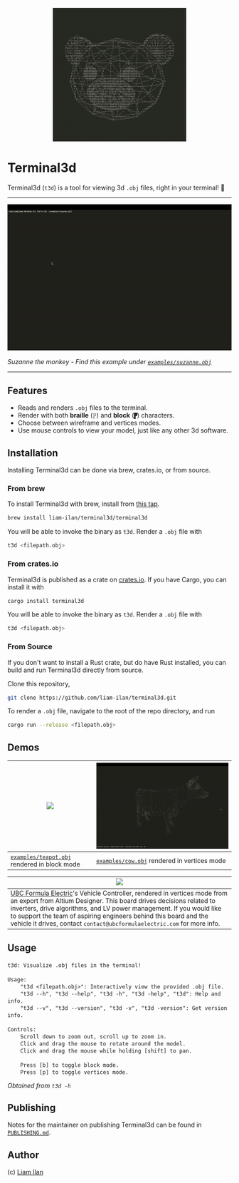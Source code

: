 <p align=center><img src="./media/logo.png" alt="crumb icon" height="300"/></p>

# Terminal3d
Terminal3d (`t3d`) is a tool for viewing 3d `.obj` files, right in your terminal! 🦀

---

![](./media/readme/demo-suzanne.gif)

*Suzanne the monkey - Find this example under [`examples/suzanne.obj`](./examples/suzanne.obj)*

---

## Features
- Reads and renders `.obj` files to the terminal.
- Render with both **braille** (`⡟`) and **block** (`▛`) characters.
- Choose between wireframe and vertices modes.
- Use mouse controls to view your model, just like any other 3d software.

## Installation
Installing Terminal3d can be done via brew, crates.io, or from source.

### From brew
To install Terminal3d with brew, install from [this tap](https://github.com/liam-ilan/homebrew-terminal3d).
```sh
brew install liam-ilan/terminal3d/terminal3d
``` 

You will be able to invoke the binary as `t3d`. Render a `.obj` file with
```sh
t3d <filepath.obj>
```

### From crates.io
Terminal3d is published as a crate on [crates.io](https://crates.io/crates/terminal3d). If you have Cargo, you can install it with
```sh
cargo install terminal3d
```

You will be able to invoke the binary as `t3d`. Render a `.obj` file with
```sh
t3d <filepath.obj>
```

### From Source
If you don't want to install a Rust crate, but do have Rust installed, you can build and run Terminal3d directly from source.

Clone this repository,
```sh
git clone https://github.com/liam-ilan/terminal3d.git
```

To render a `.obj` file, navigate to the root of the repo directory, and run
```sh
cargo run --release <filepath.obj>
```

## Demos
| ![](./media/readme/demo-teapot-block-mode.gif)                        | ![](./media/readme/demo-cow-vertices-mode.gif)                     |
|-----------------------------------------------------------------------|--------------------------------------------------------------------|
| [`examples/teapot.obj`](./examples/teapot.obj) rendered in block mode | [`examples/cow.obj`](./examples/cow.obj) rendered in vertices mode |

| ![](./media/readme/demo-vc.gif)                        |
|-----------------------------------------------------------------------|
| [UBC Formula Electric](https://www.ubcformulaelectric.com/)'s Vehicle Controller, rendered in vertices mode from an export from Altium Designer. This board drives decisions related to inverters, drive algorithms, and LV power management. If you would like to support the team of aspiring engineers behind this board and the vehicle it drives, contact `contact@ubcformulaelectric.com` for more info. |

## Usage
```
t3d: Visualize .obj files in the terminal!

Usage:
    "t3d <filepath.obj>": Interactively view the provided .obj file.
    "t3d --h", "t3d --help", "t3d -h", "t3d -help", "t3d": Help and info.
    "t3d --v", "t3d --version", "t3d -v", "t3d -version": Get version info.

Controls:
    Scroll down to zoom out, scroll up to zoom in.
    Click and drag the mouse to rotate around the model.
    Click and drag the mouse while holding [shift] to pan.

    Press [b] to toggle block mode. 
    Press [p] to toggle vertices mode. 
```
*Obtained from `t3d -h`*

## Publishing
Notes for the maintainer on publishing Terminal3d can be found in [`PUBLISHING.md`](PUBLISHING.md).

## Author
(c) [Liam Ilan](https://www.liamilan.com/)
